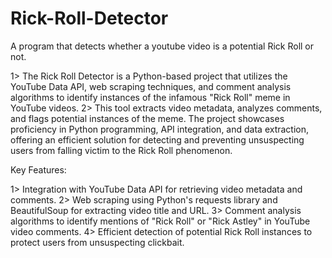 # Rick-Roll-Detector
A program that detects whether a youtube video is a potential Rick Roll or not.

1> The Rick Roll Detector is a Python-based project that utilizes the YouTube Data API, web scraping techniques, and comment analysis algorithms to identify instances of the infamous "Rick Roll" meme in YouTube videos. 
2> This tool extracts video metadata, analyzes comments, and flags potential instances of the meme. The project showcases proficiency in Python programming, API integration, and data extraction, offering an efficient solution for detecting and preventing unsuspecting users from falling victim to the Rick Roll phenomenon.

Key Features:

1> Integration with YouTube Data API for retrieving video metadata and comments.
2> Web scraping using Python's requests library and BeautifulSoup for extracting video title and URL.
3> Comment analysis algorithms to identify mentions of "Rick Roll" or "Rick Astley" in YouTube video comments.
4> Efficient detection of potential Rick Roll instances to protect users from unsuspecting clickbait.
